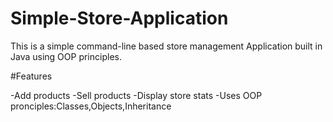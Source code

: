 # Simple-Store-Application
This is a simple command-line based store management Application built in Java using OOP principles.



#Features


-Add products
-Sell products
-Display store stats
-Uses OOP pronciples:Classes,Objects,Inheritance
